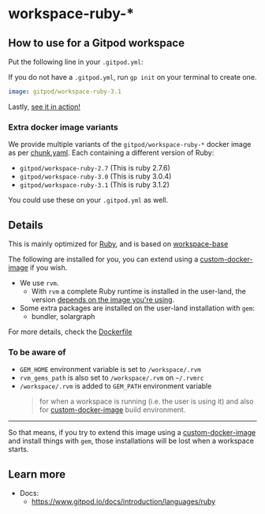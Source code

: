 # workspace-ruby-*

## How to use for a Gitpod workspace

Put the following line in your `.gitpod.yml`:

If you do not have a `.gitpod.yml`, run `gp init` on your terminal to create one.

```yaml
image: gitpod/workspace-ruby-3.1
```

Lastly, [see it in action!](https://www.gitpod.io/docs/introduction/learn-gitpod/gitpod-yaml#see-it-in-action)

### Extra docker image variants

We provide multiple variants of the `gitpod/workspace-ruby-*` docker image as per [chunk.yaml](./chunk.yaml). Each containing a different version of Ruby:

- `gitpod/workspace-ruby-2.7` (This is ruby 2.7.6)
- `gitpod/workspace-ruby-3.0` (This is ruby 3.0.4)
- `gitpod/workspace-ruby-3.1` (This is ruby 3.1.2)

You could use these on your `.gitpod.yml` as well.

## Details

This is mainly optimized for [Ruby](https://www.ruby-lang.org/en/), and is based on [workspace-base](../../base/)

The following are installed for you, you can extend using a [custom-docker-image](https://www.gitpod.io/docs/configure/workspaces/workspace-image#configure-a-custom-dockerfile) if you wish.

- We use `rvm`.
    - With `rvm` a complete Ruby runtime is installed in the user-land, the version [depends on the image you're using](#extra-docker-image-variants).
- Some extra packages are installed on the user-land installation with `gem`:
    - bundler, solargraph

For more details, check the [Dockerfile](./Dockerfile)

### To be aware of

- `GEM_HOME` environment variable is set to `/workspace/.rvm`
- `rvm_gems_path` is also set to `/workspace/.rvm` on `~/.rvmrc`
- `/workspace/.rvm` is added to `GEM_PATH` environment variable
  > for when a workspace is running (i.e. the user is using it) and also for [custom-docker-image](https://www.gitpod.io/docs/configure/workspaces/workspace-image#configure-a-custom-dockerfile) build environment.

---

So that means, if you try to extend this image using a [custom-docker-image](https://www.gitpod.io/docs/configure/workspaces/workspace-image#configure-a-custom-dockerfile) and install things with `gem`, those installations will be lost when a workspace starts.

## Learn more

- Docs:
    - https://www.gitpod.io/docs/introduction/languages/ruby
